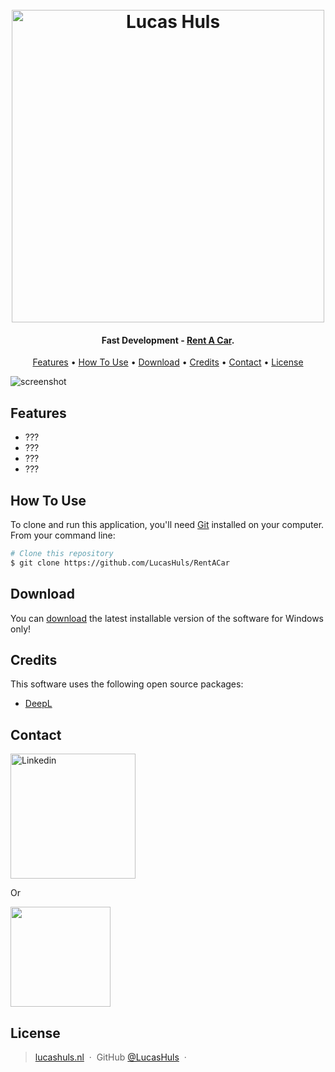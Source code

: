 
<h1 align="center">
  <br>
  <a href="https://lucashuls.nl"><img src="https://lucashuls.nl/img/logo.png" alt="Lucas Huls" width="500"></a>
  <br>
</h1>

<h4 align="center">Fast Development - <a href="https://github.com/LucasHuls/RentACar" target="_blank">Rent A Car</a>.</h4>

<p align="center">
  <a href="#features">Features</a> •
  <a href="#how-to-use">How To Use</a> •
  <a href="#download">Download</a> •
  <a href="#credits">Credits</a> •
  <a href="#contact">Contact</a> •
  <a href="#license">License</a>
</p>

![screenshot](https://media.istockphoto.com/vectors/browser-window-web-interface-mock-screen-internet-document-mockup-vector-id1133621662?k=20&m=1133621662&s=170667a&w=0&h=Lc1cU5zZwKKrB4K3WLgAq3muTn9SSxnORCK_tl-x7wA=)

## Features

* ???
* ???
* ???
* ???

## How To Use

To clone and run this application, you'll need [Git](https://git-scm.com) installed on your computer. From your command line:

```bash
# Clone this repository
$ git clone https://github.com/LucasHuls/RentACar
```

## Download

You can [download](https://github.com/LucasHuls/RentACar/releases) the latest installable version of the software for Windows only!

## Credits

This software uses the following open source packages:

- [DeepL](https://deepl.com/)

## Contact

<a href="https://www.linkedin.com/in/lucas-huls-261821194" target="_blank"><img src="https://github.com/LucasHuls/BLWVisser-Workswell-Safetis-Software/blob/main/app/img/button-linkedin.png" alt="Linkedin" width="200"></a>

<p>Or</p> 

<a href="mailto:prive@lucashuls.nl">
	<img src="https://i0.wp.com/ewmigration.com/wp-content/uploads/2018/05/Send-Email-Button-PNG-Photos.png?fit=639%2C226&ssl=1&w=640" width="160">
</a>

## License

> [lucashuls.nl](https://lucashuls.nl) &nbsp;&middot;&nbsp;
> GitHub [@LucasHuls](https://github.com/LucasHuls) &nbsp;&middot;&nbsp;
